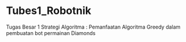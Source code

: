 # Tubes1_Robotnik
Tugas Besar 1 Strategi Algoritma : Pemanfaatan Algoritma Greedy dalam pembuatan bot permainan Diamonds
